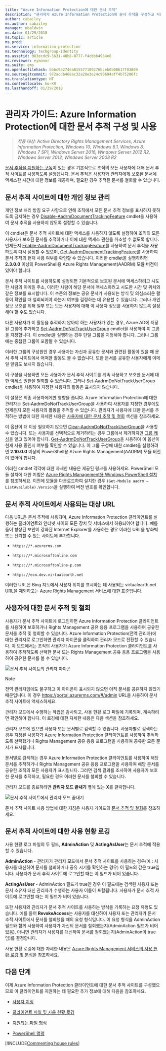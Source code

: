 ```yaml
---
title: "Azure Information Protection에 대한 문서 추적"
description: "관리자가 Azure Information Protection에 문서 추적을 구성하고 사용하는 방법에 대한 지침 및 정보입니다."
author: cabailey
ms.author: cabailey
manager: mbaldwin
ms.date: 01/29/2018
ms.topic: article
ms.prod: 
ms.service: information-protection
ms.technology: techgroup-identity
ms.assetid: 983ecdc9-5631-48b8-8777-f4cbbb4934e8
ms.reviewer: eymanor
ms.suite: ems
ms.openlocfilehash: bbbc9a274ea815577109276bceb0b08617f03809
ms.sourcegitcommit: 972acdb468ac32a28e3e24c90694aff4b75206fc
ms.translationtype: HT
ms.contentlocale: ko-KR
ms.lasthandoff: 01/29/2018
---
```

# <a name="admin-guide-configuring-and-using-document-tracking-for-azure-information-protection"></a>관리자 가이드: Azure Information Protection에 대한 문서 추적 구성 및 사용

>*적용 대상: Active Directory Rights Management Services, Azure Information Protection, Windows 10, Windows 8.1, Windows 8, Windows 7 SP1, Windows Server 2016, Windows Server 2012 R2, Windows Server 2012, Windows Server 2008 R2*

[문서 추적을 지원하는 구독](https://www.microsoft.com/en-us/cloud-platform/azure-information-protection-features)이 있는 경우 기본적으로 조직의 모든 사용자에 대해 문서 추적 사이트를 사용하도록 설정됩니다. 문서 추적은 사용자와 관리자에게 보호된 문서에 액세스한 시간에 대한 정보를 제공하며, 필요한 경우 추적된 문서를 철회할 수 있습니다.

## <a name="privacy-controls-for-your-document-tracking-site"></a>문서 추적 사이트에 대한 개인 정보 관리

개인 정보 처리 방침 요구 사항으로 인해 조직에서 모든 문서 추적 정보를 표시하지 못하도록 금지하는 경우 [Disable-AadrmDocumentTrackingFeature](/powershell/module/aadrm/disable-aadrmdocumenttrackingfeature) cmdlet을 사용하여 문서 추적을 사용하지 않도록 설정할 수 있습니다. 

이 cmdlet은 문서 추적 사이트에 대한 액세스를 사용하지 않도록 설정하여 조직의 모든 사용자가 보호된 문서를 추적하거나 이에 대한 액세스 권한을 취소할 수 없도록 합니다. 언제든지 [Enable-AadrmDocumentTrackingFeature](/powershell/module/aadrm/enable-aadrmdocumenttrackingfeature)를 사용하여 문서 추적을 사용하도록 다시 설정할 수 있으며, [Get-AadrmDocumentTrackingFeature](/powershell/module/aadrm/get-aadrmdocumenttrackingfeature)를 사용하여 문서 추적의 현재 사용 여부를 확인할 수 있습니다. 이러한 cmdlet을 실행하려면 **2.3.0.0** 이상의 PowerShell용 Azure Rights Management(AADRM) 모듈 버전이 있어야 합니다. 

문서 추적 사이트를 사용하도록 설정되면 기본적으로 보호된 문서에 액세스하려고 시도한 사람의 이메일 주소, 이러한 사람이 해당 문서에 액세스하려고 시도한 시간 및 위치와 같은 정보를 표시합니다. 이 수준의 정보는 공유 문서가 사용되는 방식 및 의심스러운 활동이 확인될 때 철회되어야 하는지 여부를 결정하는 데 유용할 수 있습니다. 그러나 개인 정보 보호를 위해 일부 또는 모든 사용자에 대해 이 사용자 정보를 사용하지 않도록 설정해야 할 수도 있습니다. 

다른 사용자가 이 활동을 추적하지 않아야 하는 사용자가 있는 경우, Azure AD에 저장된 그룹에 추가하고 [Set-AadrmDoNotTrackUserGroup](/powershell/module/aadrm/Set-AadrmDoNotTrackUserGroup) cmdlet을 사용하여 이 그룹을 지정합니다. 이 cmdlet을 실행하는 경우 단일 그룹을 지정해야 합니다. 그러나 그룹에는 중첩된 그룹이 포함될 수 있습니다. 

이러한 그룹의 구성원인 경우 사용자는 자신과 공유한 문서와 관련된 활동이 있을 때 문서 추적 사이트에서 어떠한 활동도 볼 수 없습니다. 또한 문서를 공유한 사용자에게 이메일 알림도 보내지 않습니다.

이 구성을 사용하면 모든 사용자가 문서 추적 사이트를 계속 사용하고 보호한 문서에 대한 액세스 권한을 철회할 수 있습니다. 그러나 Set-AadrmDoNotTrackUserGroup cmdlet을 사용하여 지정한 사용자의 활동은 표시되지 않습니다.

이 설정은 최종 사용자에게만 영향을 줍니다. Azure Information Protection에 대한 관리자는 Set-AadrmDoNotTrackUserGroup을 사용하여 사용자를 지정한 경우에도 언제든지 모든 사용자의 활동을 추적할 수 있습니다. 관리자가 사용자에 대한 문서를 추적하는 방법에 대한 자세한 내용은 [사용자에 대한 문서 추적 및 철회](#tracking-and-revoking-documents-for-users) 섹션을 참조하세요.

이 옵션이 더 이상 필요하지 않으면 [Clear-AadrmDoNotTrackUserGroup](/powershell/module/aadrm/Clear-AadrmDoNotTrackUserGroup)을 사용할 수 있습니다. 또는 사용자를 선택적으로 제거하려는 경우 그룹에서 제거하지만 [그룹 캐싱](../plan-design/prepare.md#group-membership-caching-by-azure-information-protection)을 알고 있어야 합니다. [Get-AadrmDoNotTrackUserGroup](/powershell/module/aadrm/get-AadrmDoNotTrackUserGroup)을 사용하여 이 옵션이 현재 사용 중인지 여부를 확인할 수 있습니다. 이 그룹 구성에 대한 cmdlet을 실행하려면 **2.10.0.0** 이상의 PowerShell용 Azure Rights Management(AADRM) 모듈 버전이 있어야 합니다.

이러한 cmdlet 각각에 대한 자세한 내용은 제공된 링크를 사용하세요. PowerShell 모듈 설치에 대한 지침은 [Azure Rights Management용 Windows PowerShell 설치](../deploy-use/install-powershell.md)를 참조하세요. 이전에 모듈을 다운로드하여 설치한 경우 `(Get-Module aadrm –ListAvailable).Version`을 실행하여 버전 번호를 확인합니다.


## <a name="destination-urls-used-by-the-document-tracking-site"></a>문서 추적 사이트에서 사용되는 대상 URL

다음 URL은 문서 추적에 사용되며, Azure Information Protection 클라이언트를 실행하는 클라이언트와 인터넷 사이의 모든 장치 및 서비스에서 허용되어야 합니다. 예를 들어 향상된 보안이 강화된 Internet Explorer를 사용하는 경우 이러한 URL을 방화벽 또는 신뢰할 수 있는 사이트에 추가합니다.

-  `https://*.azurerms.com`

- `https://*.microsoftonline.com`

- `https://*.microsoftonline-p.com`

- `https://ecn.dev.virtualearth.net`

이러한 URL은 Bing 지도에서 사용자 위치를 표시하는 데 사용되는 virtualearth.net URL을 제외하고는 Azure Rights Management 서비스에 대한 표준입니다.

## <a name="tracking-and-revoking-documents-for-users"></a>사용자에 대한 문서 추적 및 철회

사용자가 문서 추적 사이트에 로그인하면 Azure Information Protection 클라이언트를 사용하여 보호하거나 Rights Management 공유 응용 프로그램을 사용하여 공유한 문서를 추적 및 철회할 수 있습니다. Azure Information Protection(전역 관리자)에 대한 관리자로 로그인하면 관리자 아이콘을 클릭하여 관리자 모드로 전환할 수 있습니다. 이 모드에서는 조직의 사용자가 Azure Information Protection 클라이언트를 사용하여 추적하도록 선택한 문서 또는 Rights Management 공유 응용 프로그램을 사용하여 공유한 문서를 볼 수 있습니다.

![문서 추적 사이트의 관리자 아이콘](../media/tracking-site-admin-icon.png)

> [!NOTE] 
> 전역 관리자임에도 불구하고 이 아이콘이 표시되지 않으면 아직 문서를 공유하지 않았기 때문입니다. 이 경우 https://portal.azurerms.com/#/admin URL을 사용하여 문서 추적 사이트에 액세스하세요.

관리자 모드에서 수행하는 작업은 감사되고, 사용 현황 로그 파일에 기록되며, 계속하려면 확인해야 합니다. 이 로깅에 대한 자세한 내용은 다음 섹션을 참조하세요.

관리자 모드에 있으면 사용자 또는 문서별로 검색할 수 있습니다. 사용자별로 검색하는 경우 지정된 사용자가 Azure Information Protection 클라이언트를 사용하여 추적하도록 선택했거나 Rights Management 공유 응용 프로그램을 사용하여 공유한 모든 문서가 표시됩니다. 

문서별로 검색하는 경우 Azure Information Protection 클라이언트를 사용하여 해당 문서를 추적하거나 Rights Management 공유 응용 프로그램을 사용하여 해당 문서를 공유한 조직의 모든 사용자가 표시됩니다. 그러면 검색 결과를 조사하여 사용자가 보호한 문서를 추적하고, 필요한 경우 이러한 문서를 철회할 수 있습니다. 

관리자 모드를 종료하려면 **관리자 모드 끝내기** 옆에 있는 **X**를 클릭합니다.

![문서 추적 사이트에서 관리자 모드 끝내기](../media/tracking-site-exit-admin-icon.png)

문서 추적 사이트 사용 방법에 대한 지침은 사용자 가이드의 [문서 추적 및 철회](client-track-revoke.md)를 참조하세요.

## <a name="usage-logging-for-the-document-tracking-site"></a>문서 추적 사이트에 대한 사용 현황 로깅

사용 현황 로그 파일의 두 필드, **AdminAction** 및 **ActingAsUser**는 문서 추적에 적용할 수 있습니다.

**AdminAction** - 관리자가 관리자 모드에서 문서 추적 사이트를 사용하는 경우(예 : 사용자를 대신하여 문서를 철회하거나 공유 시기를 확인하는 경우) 이 필드의 값은 true입니다. 사용자가 문서 추적 사이트에 로그인할 때는 이 필드가 비어 있습니다.

**ActingAsUser** - AdminAction 필드가 true인 경우 이 필드에는 검색된 사용자 또는 문서 소유자 대신 관리자가 수행하는 사용자 이름이 포함됩니다. 사용자가 문서 추적 사이트에 로그인할 때는 이 필드가 비어 있습니다. 

또한 사용자와 관리자가 문서 추적 사이트를 사용하는 방식을 기록하는 요청 유형도 있습니다. 예를 들어 **RevokeAccess**는 사용자를 대신하여 사용자 또는 관리자가 문서 추적 사이트에서 문서를 철회했을 때의 요청 형식입니다. 이 요청 형식을 AdminAction 필드와 함께 사용하여 사용자가 자신의 문서를 철회했는지(AdminAction 필드가 비어 있음), 아니면 관리자가 사용자를 대신하여 문서를 철회했는지(AdminAction이 true임)를 결정합니다.


사용 현황 로깅에 대한 자세한 내용은 [Azure Rights Management 서비스의 사용 현황 로깅 및 분석](../deploy-use/log-analyze-usage.md)을 참조하세요.



## <a name="next-steps"></a>다음 단계
이제 Azure Information Protection 클라이언트에 대한 문서 추적 사이트를 구성했으므로 이 클라이언트를 지원하는 데 필요한 추가 정보에 대해 다음을 참조하세요.

- [사용자 지정](client-admin-guide-customizations.md)

- [클라이언트 파일 및 사용 현황 로깅](client-admin-guide-files-and-logging.md)

- [지원되는 파일 형식](client-admin-guide-file-types.md)

- [PowerShell 명령](client-admin-guide-powershell.md)

[!INCLUDE[Commenting house rules](../includes/houserules.md)]
